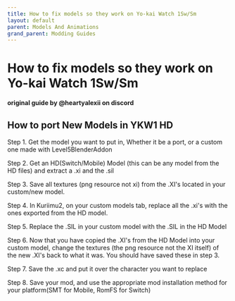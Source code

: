 ```yaml
---
title: How to fix models so they work on Yo-kai Watch 1Sw/Sm
layout: default
parent: Models And Animations
grand_parent: Modding Guides
---
```


# How to fix models so they work on Yo-kai Watch 1Sw/Sm
**original guide by @heartyalexii on discord**

## How to port New Models in YKW1 HD


Step 1. 
Get the model you want to put in, Whether it be a port, or a custom one made with Level5BlenderAddon

Step 2. 
Get an HD(Switch/Mobile) Model (this can be any model from the HD files) and extract a .xi and the .sil

Step 3. 
Save all textures (png resource not xi) from the .XI's located in your custom/new model.

Step 4. 
In Kuriimu2, on your custom models tab, replace all the .xi's with the ones exported from the HD model.

Step 5. 
Replace the .SIL in your custom model with the .SIL in the HD Model

Step 6. 
Now that you have copied the .XI's from the HD Model into your custom model, change the textures (the png resource not the XI itself) of the new .XI's back to what it was. You should have saved these in step 3.

Step 7. 
Save the .xc and put it over the character you want to replace

Step 8. 
Save your mod, and use the appropriate mod installation method for your platform(SMT for Mobile, RomFS for Switch)
